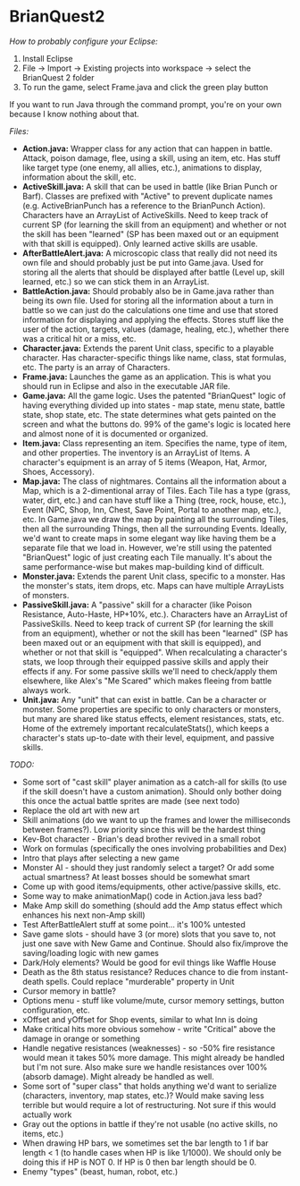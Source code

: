 # BrianQuest2

<em>How to probably configure your Eclipse:</em>
<ol>
<li>Install Eclipse
<li>File -> Import -> Existing projects into workspace -> select the BrianQuest 2 folder
<li>To run the game, select Frame.java and click the green play button
</ol>

If you want to run Java through the command prompt, you're on your own because I know nothing about that.

<em>Files:</em>
<ul>
<li><b>Action.java:</b> Wrapper class for any action that can happen in battle. Attack, poison damage, flee, using a skill, using an item, etc. Has stuff like target type (one enemy, all allies, etc.), animations to display, information about the skill, etc.
<li><b>ActiveSkill.java:</b> A skill that can be used in battle (like Brian Punch or Barf). Classes are prefixed with "Active" to prevent duplicate names (e.g. ActiveBrianPunch has a reference to the BrianPunch Action). Characters have an ArrayList of ActiveSkills. Need to keep track of current SP (for learning the skill from an equipment) and whether or not the skill has been "learned" (SP has been maxed out or an equipment with that skill is equipped). Only learned active skills are usable.
<li><b>AfterBattleAlert.java:</b> A microscopic class that really did not need its own file and should probably just be put into Game.java. Used for storing all the alerts that should be displayed after battle (Level up, skill learned, etc.) so we can stick them in an ArrayList.
<li><b>BattleAction.java:</b> Should probably also be in Game.java rather than being its own file. Used for storing all the information about a turn in battle so we can just do the calculations one time and use that stored information for displaying and applying the effects. Stores stuff like the user of the action, targets, values (damage, healing, etc.), whether there was a critical hit or a miss, etc.
<li><b>Character.java:</b> Extends the parent Unit class, specific to a playable character. Has character-specific things like name, class, stat formulas, etc. The party is an array of Characters.
<li><b>Frame.java:</b> Launches the game as an application. This is what you should run in Eclipse and also in the executable JAR file.
<li><b>Game.java:</b> All the game logic. Uses the patented "BrianQuest" logic of having everything divided up into states - map state, menu state, battle state, shop state, etc. The state determines what gets painted on the screen and what the buttons do. 99% of the game's logic is located here and almost none of it is documented or organized.
<li><b>Item.java:</b> Class representing an item. Specifies the name, type of item, and other properties. The inventory is an ArrayList of Items. A character's equipment is an array of 5 items (Weapon, Hat, Armor, Shoes, Accessory).
<li><b>Map.java:</b> The class of nightmares. Contains all the information about a Map, which is a 2-dimentional array of Tiles. Each Tile has a type (grass, water, dirt, etc.) and can have stuff like a Thing (tree, rock, house, etc.), Event (NPC, Shop, Inn, Chest, Save Point, Portal to another map, etc.), etc. In Game.java we draw the map by painting all the surrounding Tiles, then all the surrounding Things, then all the surrounding Events. Ideally, we'd want to create maps in some elegant way like having them be a separate file that we load in. However, we're still using the patented "BrianQuest" logic of just creating each Tile manually. It's about the same performance-wise but makes map-building kind of difficult.
<li><b>Monster.java:</b> Extends the parent Unit class, specific to a monster. Has the monster's stats, item drops, etc. Maps can have multiple ArrayLists of monsters.
<li><b>PassiveSkill.java:</b> A "passive" skill for a character (like Poison Resistance, Auto-Haste, HP+10%, etc.). Characters have an ArrayList of PassiveSkills. Need to keep track of current SP (for learning the skill from an equipment), whether or not the skill has been "learned" (SP has been maxed out or an equipment with that skill is equipped), and whether or not that skill is "equipped". When recalculating a character's stats, we loop through their equipped passive skills and apply their effects if any. For some passive skills we'll need to check/apply them elsewhere, like Alex's "Me Scared" which makes fleeing from battle always work.
<li><b>Unit.java:</b> Any "unit" that can exist in battle. Can be a character or monster. Some properties are specific to only characters or monsters, but many are shared like status effects, element resistances, stats, etc. Home of the extremely important recalculateStats(), which keeps a character's stats up-to-date with their level, equipment, and passive skills.
</ul>

<em>TODO:</em>
<ul>
<li>Some sort of "cast skill" player animation as a catch-all for skills (to use if the skill doesn't have a custom animation). Should only bother doing this once the actual battle sprites are made (see next todo)
<li>Replace the old art with new art
<li>Skill animations (do we want to up the frames and lower the milliseconds between frames?). Low priority since this will be the hardest thing
<li>Kev-Bot character - Brian's dead brother revived in a small robot
<li>Work on formulas (specifically the ones involving probabilities and Dex)
<li>Intro that plays after selecting a new game
<li>Monster AI - should they just randomly select a target? Or add some actual smartness? At least bosses should be somewhat smart
<li>Come up with good items/equipments, other active/passive skills, etc.
<li>Some way to make animationMap() code in Action.java less bad?
<li>Make Amp skill do something (should add the Amp status effect which enhances his next non-Amp skill)
<li>Test AfterBattleAlert stuff at some point... it's 100% untested
<li>Save game slots - should have 3 (or more) slots that you save to, not just one save with New Game and Continue. Should also fix/improve the saving/loading logic with new games
<li>Dark/Holy elements? Would be good for evil things like Waffle House
<li>Death as the 8th status resistance? Reduces chance to die from instant-death spells. Could replace "murderable" property in Unit
<li>Cursor memory in battle?
<li>Options menu - stuff like volume/mute, cursor memory settings, button configuration, etc.
<li>xOffset and yOffset for Shop events, similar to what Inn is doing
<li>Make critical hits more obvious somehow - write "Critical" above the damage in orange or something
<li>Handle negative resistances (weaknesses) - so -50% fire resistance would mean it takes 50% more damage. This might already be handled but I'm not sure. Also make sure we handle resistances over 100% (absorb damage). Might already be handled as well.
<li>Some sort of "super class" that holds anything we'd want to serialize (characters, inventory, map states, etc.)? Would make saving less terrible but would require a lot of restructuring. Not sure if this would actually work
<li>Gray out the options in battle if they're not usable (no active skills, no items, etc.)
<li>When drawing HP bars, we sometimes set the bar length to 1 if bar length < 1 (to handle cases when HP is like 1/1000). We should only be doing this if HP is NOT 0. If HP is 0 then bar length should be 0.
<li>Enemy "types" (beast, human, robot, etc.)
</ul>

